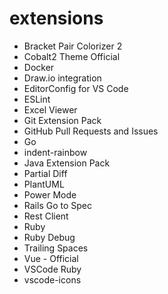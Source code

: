 # extensions
- Bracket Pair Colorizer 2
- Cobalt2 Theme Official
- Docker
- Draw.io integration
- EditorConfig for VS Code
- ESLint
- Excel Viewer
- Git Extension Pack
- GitHub Pull Requests and Issues
- Go
- indent-rainbow
- Java Extension Pack
- Partial Diff
- PlantUML
- Power Mode
- Rails Go to Spec
- Rest Client
- Ruby
- Ruby Debug
- Trailing Spaces
- Vue - Official
- VSCode Ruby
- vscode-icons
